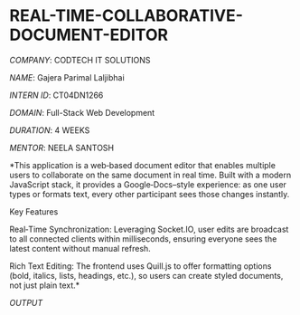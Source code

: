 # REAL-TIME-COLLABORATIVE-DOCUMENT-EDITOR

*COMPANY*: CODTECH IT SOLUTIONS

*NAME*: Gajera Parimal Laljibhai

*INTERN ID*: CT04DN1266

*DOMAIN*: Full-Stack Web Development

*DURATION*: 4 WEEKS

*MENTOR*: NEELA SANTOSH

*This application is a web‑based document editor that enables multiple users to collaborate on the same document in real time. Built with a modern JavaScript stack, it provides a Google‑Docs–style experience: as one user types or formats text, every other participant sees those changes instantly.

Key Features

Real‑Time Synchronization: Leveraging Socket.IO, user edits are broadcast to all connected clients within milliseconds, ensuring everyone sees the latest content without manual refresh.

Rich Text Editing: The frontend uses Quill.js to offer formatting options (bold, italics, lists, headings, etc.), so users can create styled documents, not just plain text.*

*OUTPUT*
